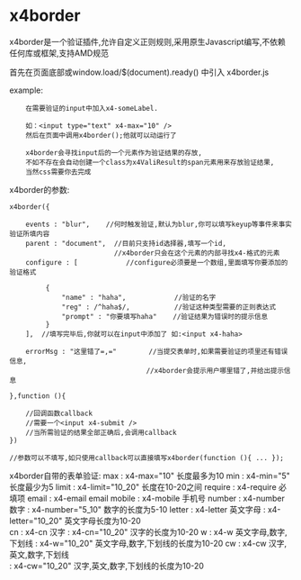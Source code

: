 x4border
=========
x4border是一个验证插件,允许自定义正则规则,采用原生Javascript编写,不依赖任何库或框架,支持AMD规范

首先在页面底部或window.load/$(document).ready() 中引入 x4border.js


example:
          
        在需要验证的input中加入x4-someLabel.
        
        如：<input type="text" x4-max="10" />    
        然后在页面中调用x4border();他就可以动运行了
            
        x4border会寻找input后的一个元素作为验证结果的存放,
        不如不存在会自动创建一个class为x4ValiResult的span元素用来存放验证结果,
        当然css需要你去完成
                
x4border的参数:

    x4border({
        
        events : "blur",    //何时触发验证,默认为blur,你可以填写keyup等事件来事实验证所填内容        
        parent : "document",  //目前只支持id选择器,填写一个id,
                              //x4border只会在这个元素的内部寻找x4-格式的元素    
        configure : [            //configure必须要是一个数组,里面填写你要添加的验证格式
            
             {
                 "name" : "haha",            //验证的名字
                 "reg" : /^haha$/,           //验证这种类型需要的正则表达式
                 "prompt" : "你要填写haha"    //验证结果为错误时的提示信息
             }   
        ],  //填写完毕后,你就可以在input中添加了 如:<input x4-haha>      
        
        errorMsg : "这里错了=,="        //当提交表单时,如果需要验证的项里还有错误信息,
                                      //x4border会提示用户哪里错了,并给出提示信息
        
    },function (){
    
        //回调函数callback
        //需要一个<input x4-submit />
        //当所需验证的结果全部正确后,会调用callback
    })
    
    //参数可以不填写,如只使用callback可以直接填写x4border(function (){ ... });



x4border自带的表单验证:
    max     : x4-max="10"        长度最多为10 
    min     : x4-min="5"         长度最少为5
    limit   : x4-limit="10_20"   长度在10-20之间
    require : x4-require         必填项
    email   : x4-email           email
    mobile  : x4-mobile          手机号
    number  : x4-number          数字
            : x4-number="5_10"   数字的长度为5-10
    letter  : x4-letter          英文字母
            : x4-letter="10_20"  英文字母长度为10-20              
	cn      : x4-cn              汉字
	        : x4-cn="10_20"      汉字的长度为10-20
    w       : x4-w               英文字母,数字,下划线
            : x4-w="10_20"       英文字母,数字,下划线的长度为10-20
    cw      : x4-cw              汉字,英文,数字,下划线        
            : x4-cw="10_20"      汉字,英文,数字,下划线的长度为10-20  

